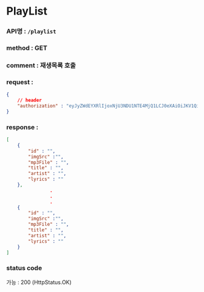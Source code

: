 # PlayList
### API명 : `/playlist`

### method : GET

### comment : 재생목록 호출

### request :
~~~json
{
    // header
    "authorization" : "eyJyZWdEYXRlIjoxNjU3NDU1NTE4MjQ1LCJ0eXAiOiJKV1QiLCJhbGciOiJIUzI1NiJ9.eyJ1c2VyTnVtIjoiNDMiLCJleHAiOjE2NTc0NjYzMTh9.geNy6UmYpSO88SdiU4fRzxVQYhAOiDfSv_J_cArh2JM"
}
~~~

### response :
~~~json
[
    {
        "id" : "",
        "imgSrc" :"",
        "mp3File" : "",
        "title" : "",
        "artist" : "",
        "lyrics" : "" 
    },
                .
                .
                .
    {
        "id" : "",
        "imgSrc" :"",
        "mp3File" : "",
        "title" : "",
        "artist" : "",
        "lyrics" : "" 
    }
]
~~~

### status code
가능 : 200 (HttpStatus.OK)